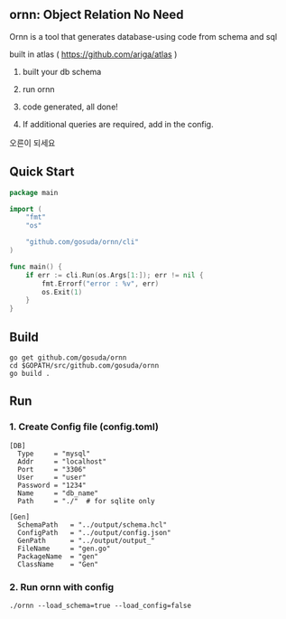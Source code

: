 ## ornn: Object Relation No Need

Ornn is a tool that generates database-using code from schema and sql

built in atlas ( https://github.com/ariga/atlas )

1. built your db schema

2. run ornn

3. code generated, all done!

4. If additional queries are required, add in the config.

오른이 되세요

## Quick Start

```go
package main

import (
	"fmt"
	"os"

	"github.com/gosuda/ornn/cli"
)

func main() {
	if err := cli.Run(os.Args[1:]); err != nil {
		fmt.Errorf("error : %v", err)
		os.Exit(1)
	}
}
```

## Build

    go get github.com/gosuda/ornn
    cd $GOPATH/src/github.com/gosuda/ornn
    go build .


## Run

### 1. Create Config file (config.toml)

```
[DB]
  Type     = "mysql"
  Addr     = "localhost"
  Port     = "3306"
  User     = "user"
  Password = "1234"
  Name     = "db_name"
  Path     = "./"  # for sqlite only

[Gen]
  SchemaPath   = "../output/schema.hcl"
  ConfigPath   = "../output/config.json"
  GenPath      = "../output/output_"
  FileName     = "gen.go"
  PackageName  = "gen"
  ClassName    = "Gen"
```

### 2. Run ornn with config
```
./ornn --load_schema=true --load_config=false
```